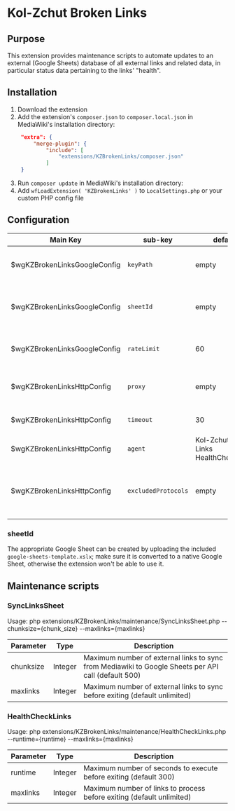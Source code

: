 # Kol-Zchut Broken Links

## Purpose

This extension provides maintenance scripts to automate updates to an
external (Google Sheets) database of all external links and related data, in
particular status data pertaining to the links' "health".

## Installation
1. Download the extension
2. Add the extension's `composer.json` to `composer.local.json` in MediaWiki's installation directory:
   ```json
 	"extra": {
 		"merge-plugin": {
 			"include": [
 				"extensions/KZBrokenLinks/composer.json"
 			]
 	}
   ```
3. Run `composer update` in  MediaWiki's installation directory: 
4. Add `wfLoadExtension( 'KZBrokenLinks' )` to `LocalSettings.php` or your custom PHP config file

## Configuration

| Main Key                      | sub-key              | default                                  | description
|-------------------------------|----------------------|------------------------------------------|------------
| $wgKZBrokenLinksGoogleConfig  | `keyPath`            | empty                                    | local path to Google Client authentication key JSON
| $wgKZBrokenLinksGoogleConfig  | `sheetId`            | empty                                    | ID of the Google Sheets document to sync to
| $wgKZBrokenLinksGoogleConfig  | `rateLimit`          | 60                                       | Maximum Google API callouts per minute
| $wgKZBrokenLinksHttpConfig    | `proxy`              | empty                                    | optional proxy configuration for HTTP callouts
| $wgKZBrokenLinksHttpConfig    | `timeout`            | 30                                       | timeout in seconds for HTTP callouts
| $wgKZBrokenLinksHttpConfig    | `agent`              | Kol-Zchut Broken Links HealthCheckLinks  | agent name for HTTP callouts
| $wgKZBrokenLinksHttpConfig    | `excludedProtocols`  | empty                                    | array of protocols to exclude from link health checks (e.g., ftp)

### sheetId
The appropriate Google Sheet can be created by uploading the included `google-sheets-template.xslx`;
make sure it is converted to a native Google Sheet, otherwise the extension won't be able to use it.

## Maintenance scripts

### SyncLinksSheet
Usage:
php extensions/KZBrokenLinks/maintenance/SyncLinksSheet.php --chunksize={chunk_size} --maxlinks={maxlinks}

| Parameter  | Type    | Description
|------------|---------|------------
| chunksize  | Integer | Maximum number of external links to sync from Mediawiki to Google Sheets per API call (default 500)
| maxlinks   | Integer | Maximum number of external links to sync before exiting (default unlimited)

### HealthCheckLinks
Usage:
php extensions/KZBrokenLinks/maintenance/HealthCheckLinks.php --runtime={runtime} --maxlinks={maxlinks}

| Parameter | Type    | Description
|-----------|---------|------------
| runtime   | Integer | Maximum number of seconds to execute before exiting (default 300)
| maxlinks  | Integer | Maximum number of links to process before exiting (default unlimited)
